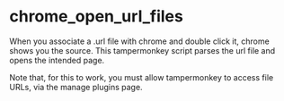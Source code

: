 # chrome_open_url_files
When you associate a .url file with chrome and double click it, chrome shows you the source. This tampermonkey script parses the url file and opens the intended page.

Note that, for this to work, you must allow tampermonkey to access file URLs, via the manage plugins page.
